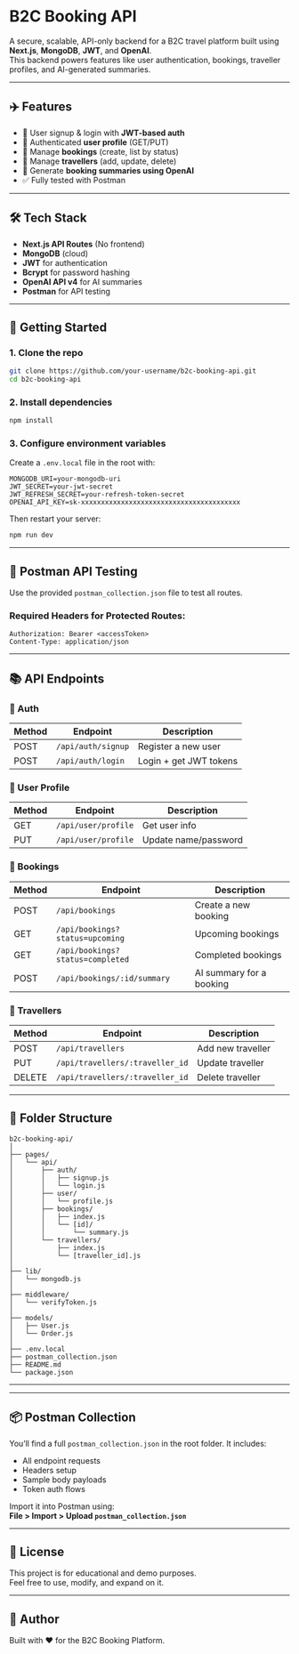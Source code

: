 
# B2C Booking API

A secure, scalable, API-only backend for a B2C travel platform built using **Next.js**, **MongoDB**, **JWT**, and **OpenAI**.  
This backend powers features like user authentication, bookings, traveller profiles, and AI-generated summaries.

---

## ✈️ Features

- 🔐 User signup & login with **JWT-based auth**
- 👤 Authenticated **user profile** (GET/PUT)
- 🎫 Manage **bookings** (create, list by status)
- 🧍 Manage **travellers** (add, update, delete)
- 🧠 Generate **booking summaries using OpenAI**
- ✅ Fully tested with Postman

---

## 🛠 Tech Stack

- **Next.js API Routes** (No frontend)
- **MongoDB** (cloud)
- **JWT** for authentication
- **Bcrypt** for password hashing
- **OpenAI API v4** for AI summaries
- **Postman** for API testing

---

## 🚀 Getting Started

### 1. Clone the repo

```bash
git clone https://github.com/your-username/b2c-booking-api.git
cd b2c-booking-api
```

### 2. Install dependencies

```bash
npm install
```

### 3. Configure environment variables

Create a `.env.local` file in the root with:

```env
MONGODB_URI=your-mongodb-uri
JWT_SECRET=your-jwt-secret
JWT_REFRESH_SECRET=your-refresh-token-secret
OPENAI_API_KEY=sk-xxxxxxxxxxxxxxxxxxxxxxxxxxxxxxxxxxxxxxxx
```

Then restart your server:

```bash
npm run dev
```

---

## 🧪 Postman API Testing

Use the provided `postman_collection.json` file to test all routes.

### Required Headers for Protected Routes:

```http
Authorization: Bearer <accessToken>
Content-Type: application/json
```

---

## 📚 API Endpoints

### 🔐 Auth

| Method | Endpoint              | Description              |
|--------|------------------------|--------------------------|
| POST   | `/api/auth/signup`    | Register a new user      |
| POST   | `/api/auth/login`     | Login + get JWT tokens   |

### 👤 User Profile

| Method | Endpoint           | Description            |
|--------|---------------------|------------------------|
| GET    | `/api/user/profile` | Get user info          |
| PUT    | `/api/user/profile` | Update name/password   |

### 🎫 Bookings

| Method | Endpoint                             | Description                  |
|--------|---------------------------------------|------------------------------|
| POST   | `/api/bookings`                      | Create a new booking         |
| GET    | `/api/bookings?status=upcoming`      | Upcoming bookings            |
| GET    | `/api/bookings?status=completed`     | Completed bookings           |
| POST   | `/api/bookings/:id/summary`          | AI summary for a booking     |

### 🧍 Travellers

| Method | Endpoint                             | Description              |
|--------|---------------------------------------|--------------------------|
| POST   | `/api/travellers`                    | Add new traveller        |
| PUT    | `/api/travellers/:traveller_id`      | Update traveller         |
| DELETE | `/api/travellers/:traveller_id`      | Delete traveller         |

---

## 📂 Folder Structure

```
b2c-booking-api/
│
├── pages/
│   └── api/
│       ├── auth/
│       │   ├── signup.js
│       │   └── login.js
│       ├── user/
│       │   └── profile.js
│       ├── bookings/
│       │   ├── index.js
│       │   └── [id]/
│       │       └── summary.js
│       └── travellers/
│           ├── index.js
│           └── [traveller_id].js
│
├── lib/
│   └── mongodb.js
│
├── middleware/
│   └── verifyToken.js
│
├── models/
│   ├── User.js
│   └── Order.js
│
├── .env.local
├── postman_collection.json
├── README.md
└── package.json
```

---

---

## 📦 Postman Collection

You’ll find a full `postman_collection.json` in the root folder. It includes:

- All endpoint requests
- Headers setup
- Sample body payloads
- Token auth flows

Import it into Postman using:  
**File > Import > Upload `postman_collection.json`**

---

## 📄 License

This project is for educational and demo purposes.  
Feel free to use, modify, and expand on it.

---

## 🙌 Author

Built with ❤️ for the B2C Booking Platform.
